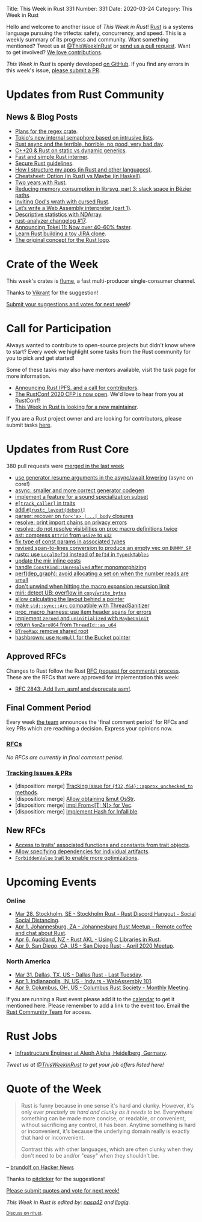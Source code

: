 Title: This Week in Rust 331
Number: 331
Date: 2020-03-24
Category: This Week in Rust

Hello and welcome to another issue of *This Week in Rust*!
[Rust](http://rust-lang.org) is a systems language pursuing the trifecta: safety, concurrency, and speed.
This is a weekly summary of its progress and community.
Want something mentioned? Tweet us at [@ThisWeekInRust](https://twitter.com/ThisWeekInRust) or [send us a pull request](https://github.com/cmr/this-week-in-rust).
Want to get involved? [We love contributions](https://github.com/rust-lang/rust/blob/master/CONTRIBUTING.md).

*This Week in Rust* is openly developed [on GitHub](https://github.com/cmr/this-week-in-rust).
If you find any errors in this week's issue, [please submit a PR](https://github.com/cmr/this-week-in-rust/pulls).

# Updates from Rust Community

## News & Blog Posts

* [Plans for the regex crate](https://github.com/rust-lang/regex/issues/656).
* [Tokio's new internal semaphore based on intrusive lists](https://github.com/tokio-rs/tokio/commit/acf8a7da7a64bf08d578db9a9836a8e061765314).
* [Rust async and the terrible, horrible, no good, very bad day](https://medium.com/@KevinHoffman/rust-async-and-the-terrible-horrible-no-good-very-bad-day-348ebc836274).
* [C++20 & Rust on static vs dynamic generics](https://www.youtube.com/watch?v=olM7o_oYML0).
* [Fast and simple Rust interner](https://matklad.github.io/2020/03/22/fast-simple-rust-interner.html).
* [Secure Rust guidelines](https://anssi-fr.github.io/rust-guide/).
* [How I structure my apps (in Rust and other languages)](https://dpc.pw/how-i-structure-my-apps-in-rust-and-other-languages).
* [Cheatsheet: Option (in Rust) vs Maybe (in Haskell)](https://notes.iveselov.info/programming/cheatsheet-rust-option-vs-haskell-maybe).
* [Two years with Rust](http://brooker.co.za/blog/2020/03/22/rust.html).
* [Reducing memory consumption in librsvg, part 3: slack space in Bézier paths](https://people.gnome.org/~federico/blog/reducing-memory-consumption-in-librsvg-3.html).
* [Inviting God's wrath with cursed Rust](http://troubles.md/abusing-rustc/).
* [Let’s write a Web Assembly interpreter (part 1)](https://medium.com/@richardanaya/lets-write-a-web-assembly-interpreter-part-1-287298201d75).
* [Descriptive statistics with NDArray](https://shahinrostami.com/posts/programming/rust-notebooks/descriptive-statistics-with-ndarray/).
* [rust-analyzer changelog #17](https://rust-analyzer.github.io/thisweek/2020/03/23/changelog-17.html).
* [Announcing Tokei 11: Now over 40–60% faster](https://github.com/XAMPPRocky/tokei/releases/tag/v11.0.0).
* [Learn Rust building a toy JIRA clone](https://github.com/LukeMathWalker/build-your-own-jira-with-rust).
* [The original concept for the Rust logo](https://twitter.com/mart3ll/status/1240705442839277569).

# Crate of the Week

This week's crates is [flume](https://github.com/zesterer/flume), a fast multi-producer single-consumer channel.

Thanks to [Vikrant](https://users.rust-lang.org/t/crate-of-the-week/2704/741) for the suggestion!

[Submit your suggestions and votes for next week][submit_crate]!

[submit_crate]: https://users.rust-lang.org/t/crate-of-the-week/2704

# Call for Participation

Always wanted to contribute to open-source projects but didn't know where to start?
Every week we highlight some tasks from the Rust community for you to pick and get started!

Some of these tasks may also have mentors available, visit the task page for more information.

* [Announcing Rust IPFS, and a call for contributors](https://blog.ipfs.io/2020-03-18-announcing-rust-ipfs/).
* [The RustConf 2020 CFP is now open](https://cfp.rustconf.com/events/rustconf-2020). We'd love to hear from you at RustConf!
* [This Week in Rust is looking for a new maintainer](https://blog.rust-lang.org/inside-rust/2020/03/13/twir-new-lead.html).

If you are a Rust project owner and are looking for contributors, please submit tasks [here][guidelines].

[guidelines]: https://users.rust-lang.org/t/twir-call-for-participation/4821

# Updates from Rust Core

380 pull requests were [merged in the last week][merged]

[merged]: https://github.com/search?q=is%3Apr+org%3Arust-lang+is%3Amerged+merged%3A2020-03-16..2020-03-23

* [use generator resume arguments in the async/await lowering](https://github.com/rust-lang/rust/pull/69033) (async on core!)
* [async: smaller and more correct generator codegen](https://github.com/rust-lang/rust/pull/69814)
* [implement a feature for a sound specialization subset](https://github.com/rust-lang/rust/pull/68970)
* [`#[track_caller]` in traits](https://github.com/rust-lang/rust/pull/69251)
* [add `#[rustc_layout(debug)]`](https://github.com/rust-lang/rust/pull/69901)
* [parser: recover on `for<'a> |...| body` closures](https://github.com/rust-lang/rust/pull/70209)
* [resolve: print import chains on privacy errors](https://github.com/rust-lang/rust/pull/69811)
* [resolve: do not resolve visibilities on proc macro definitions twice](https://github.com/rust-lang/rust/pull/70233)
* [ast: compress `AttrId` from `usize` to `u32`](https://github.com/rust-lang/rust/pull/70215)
* [fix type of const params in associated types](https://github.com/rust-lang/rust/pull/70223)
* [revised span-to-lines conversion to produce an empty vec on `DUMMY_SP`](https://github.com/rust-lang/rust/pull/70199)
* [rustc: use `LocalDefId` instead of `DefId` in `TypeckTables`](https://github.com/rust-lang/rust/pull/70119)
* [update the mir inline costs](https://github.com/rust-lang/rust/pull/69934)
* [handle `ConstKind::Unresolved` after monomorphizing](https://github.com/rust-lang/rust/pull/70249)
* [perf(dep_graph): avoid allocating a set on when the number reads are small](https://github.com/rust-lang/rust/pull/69778)
* [don't unwind when hitting the macro expansion recursion limit](https://github.com/rust-lang/rust/pull/69497)
* [miri: detect UB: overflow in `copy`/`write_bytes`](https://github.com/rust-lang/miri/pull/1248)
* [allow calculating the layout behind a pointer](https://github.com/rust-lang/rust/pull/69079)
* [make `std::sync::Arc` compatible with ThreadSanitizer](https://github.com/rust-lang/rust/pull/65097)
* [proc_macro_harness: use item header spans for errors](https://github.com/rust-lang/rust/pull/70266)
* [implement `zeroed` and `uninitialized` with `MaybeUninit`](https://github.com/rust-lang/rust/pull/69922)
* [return `NonZeroU64` from `ThreadId::as_u64`](https://github.com/rust-lang/rust/pull/70240)
* [`BTreeMap`: remove shared root](https://github.com/rust-lang/rust/pull/70111)
* [hashbrown: use `NonNull` for the Bucket pointer](https://github.com/rust-lang/hashbrown/pull/148)

## Approved RFCs

Changes to Rust follow the Rust [RFC (request for comments) process](https://github.com/rust-lang/rfcs#rust-rfcs). These
are the RFCs that were approved for implementation this week:

* [RFC 2843: Add llvm_asm! and deprecate asm!](https://github.com/rust-lang/rfcs/pull/2843).

## Final Comment Period

Every week [the team](https://www.rust-lang.org/team.html) announces the
'final comment period' for RFCs and key PRs which are reaching a
decision. Express your opinions now.

### [RFCs](https://github.com/rust-lang/rfcs/labels/final-comment-period)

*No RFCs are currently in final comment period.*

### [Tracking Issues & PRs](https://github.com/rust-lang/rust/labels/final-comment-period)

* [disposition: merge] [Tracking issue for `{f32,f64}::approx_unchecked_to` methods](https://github.com/rust-lang/rust/issues/67058).
* [disposition: merge] [Allow obtaining &mut OsStr](https://github.com/rust-lang/rust/pull/70048).
* [disposition: merge] [impl From<[T; N]> for Vec<T>](https://github.com/rust-lang/rust/pull/68692).
* [disposition: merge] [Implement Hash for Infallible](https://github.com/rust-lang/rust/pull/70281).

## New RFCs

* [Access to traits' associated functions and constants from trait objects](https://github.com/rust-lang/rfcs/pull/2886).
* [Allow specifying dependencies for individual artifacts](https://github.com/rust-lang/rfcs/pull/2887).
* [`ForbiddenValue` trait to enable more optimizations](https://github.com/rust-lang/rfcs/pull/2888).

# Upcoming Events

### Online

* [Mar 28. Stockholm, SE - Stockholm Rust - Rust Discord Hangout - Social Social Distancing](https://www.meetup.com/Stockholm-Rust/events/269572409/).
* [Apr  1. Johannesburg, ZA - Johannesburg Rust Meetup - Remote coffee and chat about Rust](https://www.meetup.com/Johannesburg-Rust-Meetup/events/269648606/).
* [Apr  6. Auckland, NZ - Rust AKL - Using C Libraries in Rust](https://www.meetup.com/rust-akl/events/266876539/).
* [Apr  9. San Diego, CA, US - San Diego Rust - April 2020 Meetup](https://www.meetup.com/San-Diego-Rust/events/269639205/).

### North America

* [Mar 31. Dallas, TX, US - Dallas Rust - Last Tuesday](https://www.meetup.com/Dallas-Rust/events/zfgwzmybcfbpc/).
* [Apr  1. Indianapolis, IN, US - Indy.rs - WebAssembly 101](https://www.meetup.com/indyrs/events/dtqwprybcgbcb/).
* [Apr  9. Columbus, OH, US - Columbus Rust Society - Monthly Meeting](https://www.meetup.com/columbus-rs/events/dpkhgrybcgbmb/).

If you are running a Rust event please add it to the [calendar] to get
it mentioned here. Please remember to add a link to the event too.
Email the [Rust Community Team][community] for access.

[calendar]: https://www.google.com/calendar/embed?src=apd9vmbc22egenmtu5l6c5jbfc%40group.calendar.google.com
[community]: mailto:community-team@rust-lang.org

# Rust Jobs

* [Infrastructure Engineer at Aleph Alpha, Heidelberg, Germany](https://aleph-alpha.de/sw_engineer.html?language=de).

*Tweet us at [@ThisWeekInRust](https://twitter.com/ThisWeekInRust) to get your job offers listed here!*

# Quote of the Week

> Rust is funny because in one sense it's hard and clunky. However, it's only ever *precisely as hard and clunky as it needs to be*. Everywhere something can be made more concise, or readable, or convenient, without sacrificing any control, it has been. Anytime something is hard or inconvenient, it's because the underlying domain really is exactly that hard or inconvenient.
>
> Contrast this with other languages, which are often clunky when they don't need to be and/or "easy" when they shouldn't be.

– [brundolf on Hacker News](https://news.ycombinator.com/item?id=22609082)

Thanks to [pitdicker](https://users.rust-lang.org/t/twir-quote-of-the-week/328/837) for the suggestions!

[Please submit quotes and vote for next week!](https://users.rust-lang.org/t/twir-quote-of-the-week/328)

*This Week in Rust is edited by: [nasa42](https://github.com/nasa42) and [llogiq](https://github.com/llogiq).*

<small>[Discuss on r/rust](https://www.reddit.com/r/rust/comments/fp9z5t/this_week_in_rust_331/).</small>
